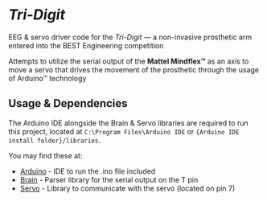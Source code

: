 # *Tri-Digit*
EEG &amp; servo driver code for the *Tri-Digit* — a non-invasive prosthetic arm entered into the BEST Engineering competition

Attempts to utilize the serial output of the **Mattel Mindflex™** as an axis to move a servo that drives the movement of the prosthetic through the usage of Arduino™ technology

## Usage & Dependencies
The Arduino IDE alongside the Brain & Servo libraries are required to run this project, located at `C:\Program Files\Arduino IDE` or `{Arduino IDE install folder}/libraries`. 

You may find these at:
- [Arduino](https://github.com/arduino/arduino-ide) - IDE to run the .ino file included
- [Brain](https://github.com/kitschpatrol/Brain) - Parser library for the serial output on the T pin
- [Servo](https://github.com/arduino-libraries/Servo/tree/master) - Library to communicate with the servo (located on pin 7)
